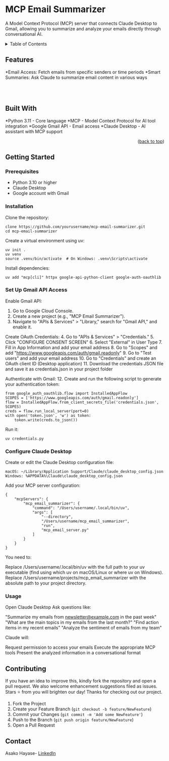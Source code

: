 # <a id="readme-top"></a>
# <h1> MCP Email Summarizer</h1>

<div align="left">
  <p>
  A Model Context Protocol (MCP) server that connects Claude Desktop to Gmail, allowing you to summarize and analyze your emails directly through conversational AI.
  </p>
</div>


<!-- TABLE OF CONTENTS -->
<details>
  <summary>Table of Contents</summary>
  <ol>
    <li><a href="#features">Features</a> </li>
    <li><a href="#built-with">Built With</a></li>
    <li><a href="#contributing">Contributing</a></li>
    <li><a href="#contact">Contact</a></li>
  </ol>
</details>

<!-- ABOUT THE PROJECT -->
## Features
*Email Access: Fetch emails from specific senders or time periods
*Smart Summaries: Ask Claude to summarize email content in various ways

<br />
<br />

## Built With
*Python 3.11 - Core language
*MCP - Model Context Protocol for AI tool integration
*Google Gmail API - Email access
*Claude Desktop - AI assistant with MCP support
  
<p align="right">(<a href="#readme-top">back to top</a>)</p>

<!-- GETTING STARTED -->
## Getting Started

### Prerequisites
- Python 3.10 or higher
- Claude Desktop
- Google account with Gmail

### Installation

Clone the repository:
```
clone https://github.com/yourusername/mcp-email-summarizer.git
cd mcp-email-summarizer
```

Create a virtual environment using uv:
```
uv init .
uv venv
source .venv/bin/activate  # On Windows: .venv\Scripts\activate
```

Install dependencies:
```
uv add "mcp[cli]" httpx google-api-python-client google-auth-oauthlib
```

### Set Up Gmail API Access

Enable Gmail API:
1. Go to Google Cloud Console.
2. Create a new project (e.g., "MCP Email Summarizer").
3. Navigate to "APIs & Services" > "Library," search for "Gmail API," and enable it.


Create OAuth Credentials:
4. Go to "APIs & Services" > "Credentials."
5. Click "CONFIGURE CONSENT SCREEN"
6. Select "External" in User Type
7. Fill in App Information and add your email address
8. Go to "Scopes" and add "https://www.googleapis.com/auth/gmail.readonly"
9. Go to "Test users" and add your email address
10. Go to "Credentials" and create an OAuth client ID (Desktop application)
11. Download the credentials JSON file and save it as credentials.json in your project folder


Authenticate with Gmail:
12. Create and run the following script to generate your authentication token:
```
from google_auth_oauthlib.flow import InstalledAppFlow
SCOPES = ['https://www.googleapis.com/auth/gmail.readonly']
flow = InstalledAppFlow.from_client_secrets_file('credentials.json', SCOPES)
creds = flow.run_local_server(port=0)
with open('token.json', 'w') as token:
    token.write(creds.to_json())
```
Run it:
```
uv credentials.py
```


### Configure Claude Desktop

Create or edit the Claude Desktop configuration file:
```
macOS: ~/Library/Application Support/Claude/claude_desktop_config.json
Windows: %APPDATA%\Claude\claude_desktop_config.json
```

Add your MCP server configuration:
```
{
    "mcpServers": {
        "mcp_email_summarizer": {
            "command": "/Users/username/.local/bin/uv",
            "args": [
                "--directory",
                "/Users/username/mcp_email_summarizer",
                "run",
                "mcp_email_server.py"
            ]
        }
    }
}
```
You need to:

Replace /Users/username/.local/bin/uv with the full path to your uv executable (find using which uv on macOS/Linux or where uv on Windows).
Replace /Users/username/projects/mcp_email_summarizer with the absolute path to your project directory.

### Usage
Open Claude Desktop
Ask questions like:

"Summarize my emails from newsletter@example.com in the past week"
"What are the main topics in my emails from the last month?"
"Find action items in my recent emails"
"Analyze the sentiment of emails from my team"



Claude will:

Request permission to access your emails
Execute the appropriate MCP tools
Present the analyzed information in a conversational format
   

<!-- CONTRIBUTING -->
## Contributing

If you have an idea to improve this, kindly fork the repository and open a pull request. We also welcome enhancement suggestions filed as issues. 
Stars ⭐ from you will brighten our day! Thanks for checking out our project.

1. Fork the Project
2. Create your Feature Branch (`git checkout -b feature/NewFeature`)
3. Commit your Changes (`git commit -m 'Add some NewFeature'`)
4. Push to the Branch (`git push origin feature/NewFeature`)
5. Open a Pull Request


<!-- CONTACT -->
## Contact

Asako Hayase- [LinkedIn](https://www.linkedin.com/in/asako-hayase-924508ba/)
